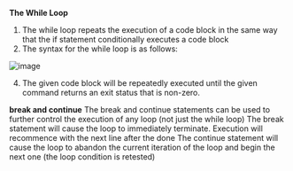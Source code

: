 **The While Loop**

1. The while loop repeats the execution of a code block in the same way that the if statement conditionally executes a code block
2. The syntax for the while loop is as follows:

![image](https://github.com/amiyaranjansahoo/ShellScripting/assets/24844782/da2aac0e-50a2-44a7-a659-3ebd809df6bb)

4. The given code block will be repeatedly executed until the given command returns an exit status that is non-zero.

**break and continue**
The break and continue statements can be used to further control the execution of any loop (not just the while loop)
The break statement will cause the loop to immediately terminate.  Execution will recommence with the next line after the done
The continue statement will cause the loop to abandon the current iteration of the loop and begin the next one (the loop condition is retested)
